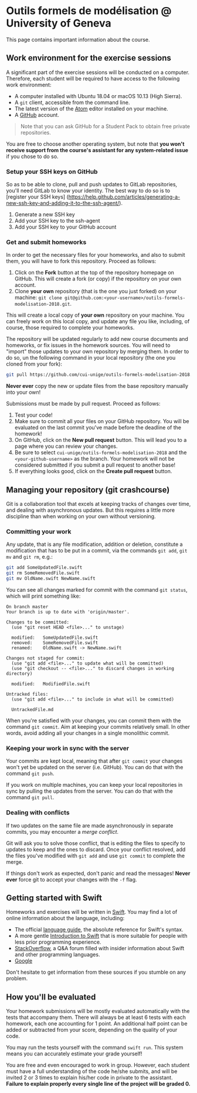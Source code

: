 # Outils formels de modélisation @ University of Geneva

This page contains important information about the course.

## Work environment for the exercise sessions

A significant part of the exercise sessions will be conducted on a computer.
Therefore, each student will be required to have access to the following work environment:

* A computer installed with Ubuntu 18.04 or macOS 10.13 (High Sierra).
* A `git` client, accessible from the command line.
* The latest version of the [Atom](https://atom.io) editor installed on your machine.
* A [GitHub](https://github.com) account.

> Note that you can ask GitHub for a Student Pack to obtain free private repositories.

You are free to choose another operating system, but note that
**you won't receive support from the course's assistant for any system-related issue**
if you chose to do so.

### Setup your SSH keys on GitHub

So as to be able to clone, pull and push updates to GitLab repositories,
you'll need GitLab to know your identity.
The best way to do so is to [register your SSH keys]
(https://help.github.com/articles/generating-a-new-ssh-key-and-adding-it-to-the-ssh-agent/).

1. Generate a new SSH key
2. Add your SSH key to the ssh-agent
3. Add your SSH key to your GitHub account

### Get and submit homeworks

In order to get the necessary files for your homeworks, and also to submit them,
you will have to fork this repository.
Proceed as follows:

1. Click on the **Fork** button at the top of the repository homepage on GitHub.
   This will create a fork (or copy) if the repository on your own account.
2. Clone **your own** repository (that is the one you just forked) on your machine:
   `git clone git@github.com:<your-username>/outils-formels-modelisation-2018.git`.

This will create a local copy of **your own** repository on your machine.
You can freely work on this local copy,
and update any file you like,
including, of course, those required to complete your homeworks.

The repository will be updated regularly to add new course documents and homeworks,
or fix issues in the homework sources.
You will need to "import" those updates to your own repository by merging them.
In order to do so,
un the following command in your local repository (the one you cloned from your fork):

```bash
git pull https://github.com/cui-unige/outils-formels-modelisation-2018.git master
```

**Never ever** copy the new or update files from the base repository manually into your own!

Submissions must be made by pull request.
Proceed as follows:

1. Test your code!
2. Make sure to commit all your files on your GitHub repository.
   You will be evaluated on the last commit you've made before the deadline of the homework!
3. On GitHub, click on the **New pull request** button.
   This will lead you to a page where you can review your changes.
4. Be sure to select `cui-unige/outils-formels-modelisation-2018`
   and the `<your-github-username>` as the branch.
   Your homework will not be considered submitted if you submit a pull request to another base!
4. If everything looks good, click on the **Create pull request** button.

## Managing your repository (git crashcourse)

Git is a collaboration tool that excels at keeping tracks of changes over time,
and dealing with asynchronous updates.
But this requires a little more discipline than when working on your own without versioning.

### Committing your work

Any update, that is any file modification, addition or deletion,
constitute a modification that has to be put in a commit,
via the commands `git add`, `git mv` and `git rm`, e.g.:

```bash
git add SomeUpdatedFile.swift
git rm SomeRemovedFile.swift
git mv OldName.swift NewName.swift
```

You can see all changes marked for commit with the command `git status`,
which will print something like:

```
On branch master
Your branch is up to date with 'origin/master'.

Changes to be committed:
  (use "git reset HEAD <file>..." to unstage)

  modified:   SomeUpdatedFile.swift
  removed:    SomeRemovedFile.swift
  renamed:    OldName.swift -> NewName.swift

Changes not staged for commit:
  (use "git add <file>..." to update what will be committed)
  (use "git checkout -- <file>..." to discard changes in working directory)

  modified:   ModifiedFile.swift

Untracked files:
  (use "git add <file>..." to include in what will be committed)

  UntrackedFile.md
```

When you're satisfied with your changes, you can commit them with the command `git commit`.
Aim at keeping your commits relatively small.
In other words, avoid adding all your changes in a single monolithic commit.

### Keeping your work in sync with the server

Your commits are kept local,
meaning that after `git commit` your changes won't yet be updated on the server (i.e. GitHub).
You can do that with the command `git push`.

If you work on multiple machines,
you can keep your local repositories in sync by pulling the updates from the server.
You can do that with the command `git pull`.

### Dealing with conflicts

If two updates on the same file are made asynchronously in separate commits,
you may encounter a *merge conflict*.

Git will ask you to solve those conflict,
that is editing the files to specify to updates to keep and the ones to discard.
Once your conflict resolved,
add the files you've modified with `git add` and use `git commit` to complete the merge.

If things don't work as expected,
don't panic and read the messages!
**Never ever** force git to accept your changes with the `-f` flag.

## Getting started with Swift

Homeworks and exercises will be written in [Swift](https://swift.org).
You may find a lot of online information about the language,
including:

* The official [language guide](https://docs.swift.org/swift-book/LanguageGuide/TheBasics.html),
  the absolute reference for Swift's syntax.
* A more gentle [Introduction to Swift](https://kyouko-taiga.github.io/swift-thoughts/tutorial/)
  that is more suitable for people with less prior programming experience.
* [StackOverflow](https://stackoverflow.com),
  a Q&A forum filled with insider information about Swift and other programming languages.
* [Google](https://google.ch)

Don't hesitate to get information from these sources if you stumble on any problem.

## How you'll be evaluated

Your homework submissions will be mostly evaluated automatically with the tests that accompany them.
There will always be at least 6 tests with each homework,
each one accounting for 1 point.
An additional half point can be added or subtracted from your score,
depending on the quality of your code.

You may run the tests yourself with the command `swift run`.
This system means you can accurately estimate your grade yourself!

You are free and even encouraged to work in group.
However, each student must have a full understanding of the code he/she submits,
and will be invited 2 or 3 times to explain his/her code in private to the assistant.
**Failure to explain properly every single line of the project will be graded 0.**
